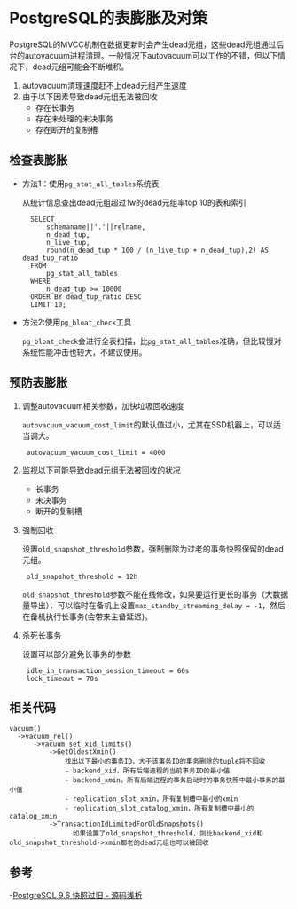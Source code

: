 # PostgreSQL的表膨胀及对策

PostgreSQL的MVCC机制在数据更新时会产生dead元组，这些dead元组通过后台的autovacuum进程清理。一般情况下autovacuum可以工作的不错，但以下情况下，dead元组可能会不断堆积。

1. autovacuum清理速度赶不上dead元组产生速度
2. 由于以下因素导致dead元组无法被回收
	- 存在长事务
	- 存在未处理的未决事务
	- 存在断开的复制槽


## 检查表膨胀

- 方法1：使用`pg_stat_all_tables`系统表

	从统计信息查出dead元组超过1w的dead元组率top 10的表和索引

		SELECT
		    schemaname||'.'||relname,
		    n_dead_tup,
		    n_live_tup,
		    round(n_dead_tup * 100 / (n_live_tup + n_dead_tup),2) AS dead_tup_ratio
		FROM
		    pg_stat_all_tables
		WHERE
		    n_dead_tup >= 10000
		ORDER BY dead_tup_ratio DESC
		LIMIT 10;

- 方法2:使用`pg_bloat_check`工具

	`pg_bloat_check`会进行全表扫描，比`pg_stat_all_tables`准确，但比较慢对系统性能冲击也较大，不建议使用。


## 预防表膨胀
1. 调整autovacuum相关参数，加快垃圾回收速度  

	`autovacuum_vacuum_cost_limit`的默认值过小，尤其在SSD机器上，可以适当调大。

		autovacuum_vacuum_cost_limit = 4000

2. 监视以下可能导致dead元组无法被回收的状况
	- 长事务
	- 未决事务
	- 断开的复制槽

3. 强制回收

	设置`old_snapshot_threshold`参数，强制删除为过老的事务快照保留的dead元组。

		old_snapshot_threshold = 12h

	`old_snapshot_threshold`参数不能在线修改，如果要运行更长的事务（大数据量导出），可以临时在备机上设置`max_standby_streaming_delay = -1`，然后在备机执行长事务(会带来主备延迟)。


4. 杀死长事务

	设置可以部分避免长事务的参数

		idle_in_transaction_session_timeout = 60s
		lock_timeout = 70s

## 相关代码

	vacuum()
	  ->vacuum_rel()
	      ->vacuum_set_xid_limits()
	          ->GetOldestXmin()
	              找出以下最小的事务ID，大于该事务ID的事务删除的tuple将不回收
	              - backend_xid，所有后端进程的当前事务ID的最小值
	              - backend_xmin，所有后端进程的事务启动时的事务快照中最小事务的最小值
	              - replication_slot_xmin，所有复制槽中最小的xmin
	              - replication_slot_catalog_xmin，所有复制槽中最小的catalog_xmin
	          ->TransactionIdLimitedForOldSnapshots()
					如果设置了old_snapshot_threshold，则比backend_xid和old_snapshot_threshold->xmin都老的dead元组也可以被回收

## 参考

-[PostgreSQL 9.6 快照过旧 - 源码浅析](https://yq.aliyun.com/articles/61292)

